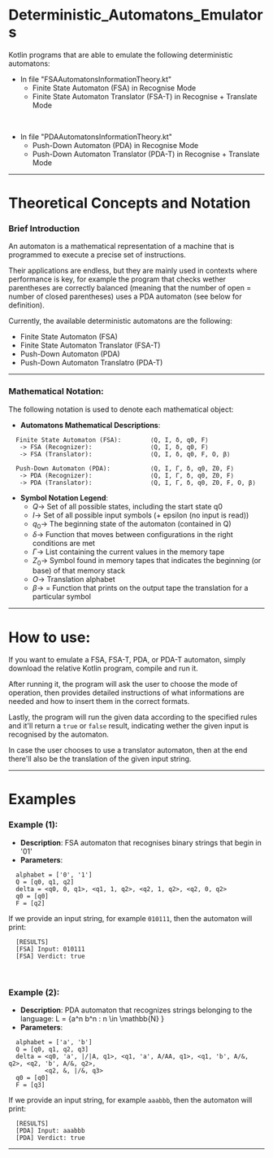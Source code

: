 # Deterministic_Automatons_Emulators
Kotlin programs that are able to emulate the following deterministic automatons:

- In file "FSAAutomatonsInformationTheory.kt"
  - Finite State Automaton (FSA) in Recognise Mode
  - Finite State Automaton Translator (FSA-T) in Recognise + Translate Mode

<br>

- In file "PDAAutomatonsInformationTheory.kt"
  - Push-Down Automaton (PDA) in Recognise Mode
  - Push-Down Automaton Translator (PDA-T) in Recognise + Translate Mode

- - -
# Theoretical Concepts and Notation

### Brief Introduction
An automaton is a mathematical representation of a machine that is programmed to execute a precise set of instructions.

Their applications are endless, but they are mainly used in contexts where performance is key, for example the program that checks
wether parentheses are correctly balanced (meaning that the number of open = number of closed parentheses) uses a PDA automaton (see below for definition).

Currently, the available deterministic automatons are the following:
- Finite State Automaton (FSA)
- Finite State Automaton Translator (FSA-T)
- Push-Down Automaton (PDA)
- Push-Down Automaton Translatro (PDA-T)

- - -

### Mathematical Notation:

The following notation is used to denote each mathematical object:
- **Automatons Mathematical Descriptions**:
```
  Finite State Automaton (FSA):        ⟨Q, I, δ, q0, F⟩
   -> FSA (Recognizer):                ⟨Q, I, δ, q0, F⟩
   -> FSA (Translator):                ⟨Q, I, δ, q0, F, O, β⟩

  Push-Down Automaton (PDA):           ⟨Q, I, Γ, δ, q0, Z0, F⟩
   -> PDA (Recognizer):                ⟨Q, I, Γ, δ, q0, Z0, F⟩
   -> PDA (Translator):                ⟨Q, I, Γ, δ, q0, Z0, F, O, β⟩
```

- **Symbol Notation Legend**:
  - $Q \longrightarrow$ Set of all possible states, including the start state q0
  - $I \longrightarrow$ Set of all possible input symbols (+ epsilon (no input is read))
  - $q_{0} \longrightarrow$ The beginning state of the automaton (contained in Q)
  - $\delta \longrightarrow$ Function that moves between configurations in the right conditions are met
  - $\Gamma \longrightarrow$ List containing the current values in the memory tape
  - $Z_{0} \longrightarrow$ Symbol found in memory tapes that indicates the beginning (or base) of that memory stack
  - $O \longrightarrow$ Translation alphabet
  - $\beta \longrightarrow$ = Function that prints on the output tape the translation for a particular symbol

- - -

# How to use:

If you want to emulate a FSA, FSA-T, PDA, or PDA-T automaton, simply 
download the relative Kotlin program, compile and run it.

After running it, the program will ask the user to choose the mode of operation, then provides 
detailed instructions of what informations are needed and how to insert them in the correct formats.

Lastly, the program will run the given data according to the specified rules and it'll return a <code>true</code> 
or <code>false</code> result, indicating wether the given input is recognised by the automaton.

In case the user chooses to use a translator automaton, then at the end there'll also be the translation of the given input string.

- - -

# Examples

### Example (1):
  - **Description**: FSA automaton that recognises binary strings that begin in '01'
  - **Parameters**:
 
```
  alphabet = ['0', '1']
  Q = [q0, q1, q2]
  delta = <q0, 0, q1>, <q1, 1, q2>, <q2, 1, q2>, <q2, 0, q2>
  q0 = [q0]
  F = [q2]
```
    

If we provide an input string, for example <code>010111</code>, then the automaton will print:
```
  [RESULTS]
  [FSA] Input: 010111
  [FSA] Verdict: true
```

<br>

### Example (2):
- **Description**: PDA automaton that recognizes strings belonging to the language: L = {a^n b^n : n \in \mathbb{N} }
- **Parameters**:
 
```
  alphabet = ['a', 'b']
  Q = [q0, q1, q2, q3]
  delta = <q0, 'a', |/|A, q1>, <q1, 'a', A/AA, q1>, <q1, 'b', A/&, q2>, <q2, 'b', A/&, q2>,
          <q2, &, |/&, q3>
  q0 = [q0]
  F = [q3]
```

If we provide an input string, for example <code>aaabbb</code>, then the automaton will print:
```
  [RESULTS]
  [PDA] Input: aaabbb
  [PDA] Verdict: true
```

- - -
